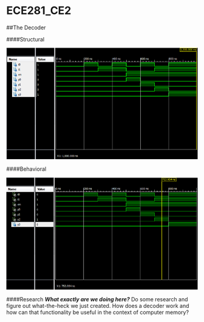 ECE281_CE2  
========== 
##The Decoder

####Structural

![alt text](https://github.com/byarbrough/ECE281_CE2/blob/master/Decoder_Structural_sim.PNG?raw=true "Structural Simulation")

####Behavioral

![alt text](https://github.com/byarbrough/ECE281_CE2/blob/master/Decoder_Behavioral_sim.PNG?raw=true "Behavioral Simulation")

####Research
***What exactly are we doing here?***
Do some research and figure out what-the-heck we just created. How does a decoder work and how can that functionality be useful in the context of computer memory? 
